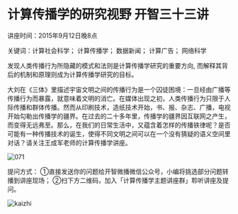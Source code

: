 

# 计算传播学的研究视野 开智三十三讲

讲座时间：2015年9月12日晚8点

关键词：计算社会科学； 计算传播学； 数据新闻； 计算广告； 网络科学

发现人类传播行为所隐藏的模式和法则是计算传播学研究的重要方向, 而解释其背后的机制和原理则成为计算传播学研究的目标。

大刘在《三体》里描述宇宙文明之间的传播行为是一个囚徒困境：一旦经由广播等传播行为而暴露，就意味着文明的消亡。在媒体出现之初，人类传播行为只限于人际传播和群体传播。然而从印刷技术，造纸技术开始，书、报、杂志、广播，电视开始勾勒出传播学的疆界。在过去的二十多年里，传播学的疆界因互联网之产生，而变得无远弗至。那么，在我们的日常生活中，又蕴含着怎样的传播铁律呢？是否可能有一种传播技术的诞生，使得不同文明之间可以在一个没有猜疑的语义空间里对话？请关注王成军老师的计算传播学讲座。

![071](:8089/wp-content/uploads/2015/09/071-1024x718.jpg)

提问方式： ①直接发送你的问题给开智微播微信公众号，小编将挑选部分问题转播到讲座现场； ②扫下方二维码，加入「计算传播学主题讲座群」聆听讲座及提问。

![kaizhi](:8089/wp-content/uploads/2015/09/kaizhi.jpg)
